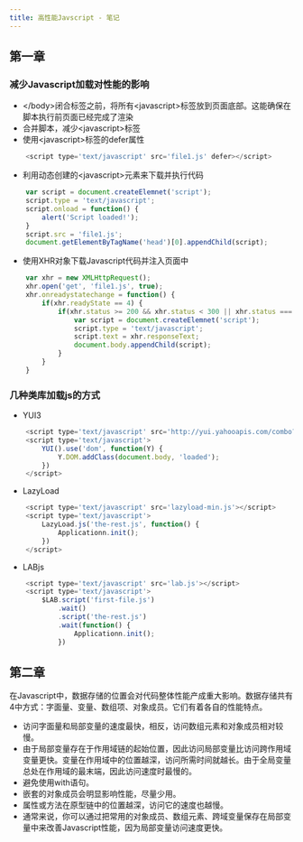 ```yaml
---
title: 高性能Javscript - 笔记
---
```


## 第一章

### 减少Javascript加载对性能的影响

- &lt;/body>闭合标签之前，将所有&lt;javascript>标签放到页面底部。这能确保在脚本执行前页面已经完成了渲染
- 合并脚本，减少&lt;javascript>标签
- 使用&lt;javascript>标签的defer属性
```javascript
    <script type='text/javascript' src='file1.js' defer></script>
```

<!--more-->

- 利用动态创建的&lt;javascript>元素来下载并执行代码
```javascript
    var script = document.createElemnet('script');
    script.type = 'text/javascript';
    script.onload = function() {
        alert('Script loaded!');
    }
    script.src = 'file1.js';
    document.getElementByTagName('head')[0].appendChild(script);
```
- 使用XHR对象下载Javascript代码并注入页面中
```javascript
    var xhr = new XMLHttpRequest();
    xhr.open('get', 'file1.js', true);
    xhr.onreadystatechange = function() {
        if(xhr.readyState == 4) {
            if(xhr.status >= 200 && xhr.status < 300 || xhr.status === 304) {
                var script = document.createElemnet('script');
                script.type = 'text/javascript';
                script.text = xhr.responseText;
                document.body.appendChild(script);
            }
        }
    }
```

### 几种类库加载js的方式
- YUI3
```javascript
    <script type='text/javascript' src='http://yui.yahooapis.com/combo?3.0.0/build/yui/yui-min.js'></script>
    <script type='text/javascript'>
        YUI().use('dom', function(Y) {
            Y.DOM.addClass(document.body, 'loaded');
        })
    </script>
```
- LazyLoad
```javascript
    <script type='text/javascript' src='lazyload-min.js'></script>
    <script type='text/javascript'>
        LazyLoad.js('the-rest.js', function() {
            Applicationn.init();
        })
    </script>
```
- LABjs
```javascript
    <script type='text/javascript' src='lab.js'></script>
    <script type='text/javascript'> 
        $LAB.script('first-file.js')
            .wait()
            .script('the-rest.js')
            .wait(function() {
                Applicationn.init();
            })
```

## 第二章

在Javascript中，数据存储的位置会对代码整体性能产成重大影响。数据存储共有4中方式：字面量、变量、数组项、对象成员。它们有着各自的性能特点。


- 访问字面量和局部变量的速度最快，相反，访问数组元素和对象成员相对较慢。
- 由于局部变量存在于作用域链的起始位置，因此访问局部变量比访问跨作用域变量更快。变量在作用域中的位置越深，访问所需时间就越长。由于全局变量总处在作用域的最末端，因此访问速度时最慢的。
- 避免使用with语句。
- 嵌套的对象成员会明显影响性能，尽量少用。
- 属性或方法在原型链中的位置越深，访问它的速度也越慢。
- 通常来说，你可以通过把常用的对象成员、数组元素、跨域变量保存在局部变量中来改善Javascript性能，因为局部变量访问速度更快。
